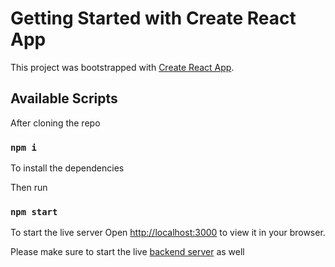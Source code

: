 # Getting Started with Create React App

This project was bootstrapped with [Create React App](https://github.com/facebook/create-react-app).

## Available Scripts

After cloning the repo
### `npm i`
To install the dependencies

Then run
### `npm start`
To start the live server
Open [http://localhost:3000](http://localhost:3000) to view it in your browser.

Please make sure to start the live [backend server](https://github.com/MahmoudBakr23/Rates-Task-Rails-API) as well
